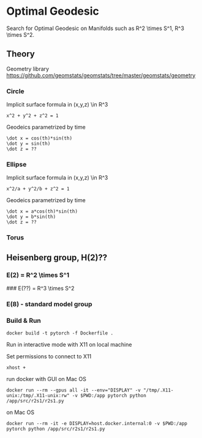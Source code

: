 # Optimal Geodesic
Search for Optimal Geodesic on Manifolds such as R^2 \times S^1, R^3 \times S^2.

## Theory

Geometry library https://github.com/geomstats/geomstats/tree/master/geomstats/geometry

### Circle 

Implicit surface formula in (x,y,z) \in R^3

```
x^2 + y^2 + z^2 = 1
```

Geodeics parametrized by time

```
\dot x = cos(th)*sin(th)
\dot y = sin(th)
\dot z = ??
```

### Ellipse
Implicit surface formula in (x,y,z) \in R^3

```
x^2/a + y^2/b + z^2 = 1
```

Geodeics parametrized by time

```
\dot x = a*cos(th)*sin(th)
\dot y = b*sin(th)
\dot z = ??
```

### Torus

## Heisenberg group, H(2)??

### E(2) = R^2 \times S^1

### E(??) = R^3 \times S^2

### E(8) - standard model group

### Build & Run

```
docker build -t pytorch -f Dockerfile .
```

Run in interactive mode with X11 on local machine

Set permissions to connect to X11

```
xhost +
```

run docker with GUI on Mac OS

```
docker run --rm --gpus all -it --env="DISPLAY" -v "/tmp/.X11-unix:/tmp/.X11-unix:rw" -v $PWD:/app pytorch python /app/src/r2s1/r2s1.py
```

on Mac OS

```
docker run --rm -it -e DISPLAY=host.docker.internal:0 -v $PWD:/app pytorch python /app/src/r2s1/r2s1.py
```

